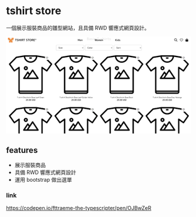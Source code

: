 # tshirt store

一個展示服裝商品的雛型網站，且具備 RWD 響應式網頁設計。

![cafe pos](./img/tshirt_store.png)

## features

- 展示服裝商品
- 具備 RWD 響應式網頁設計
- 運用 bootstrap 做出選單

### link

https://codepen.io/fttraeme-the-typescripter/pen/OJBwZeR
